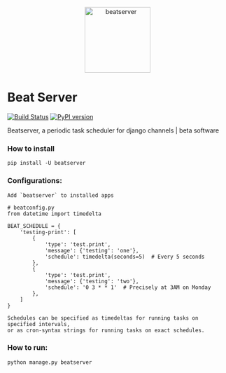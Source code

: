 <p align="center"><img src="logo/horizontalversions.png" alt="beatserver" height="150px"></p>

# Beat Server

[![Build Status](https://travis-ci.org/rajasimon/beatserver.svg?branch=master)](https://travis-ci.org/rajasimon/beatserver)
[![PyPI version](https://badge.fury.io/py/beatserver.svg)](https://badge.fury.io/py/beatserver)

Beatserver, a periodic task scheduler for django channels | beta software

### How to install

    pip install -U beatserver

### Configurations:

    Add `beatserver` to installed apps

    # beatconfig.py
    from datetime import timedelta

    BEAT_SCHEDULE = {
        'testing-print': [
            {
                'type': 'test.print',
                'message': {'testing': 'one'},
                'schedule': timedelta(seconds=5)  # Every 5 seconds
            },
            {
                'type': 'test.print',
                'message': {'testing': 'two'},
                'schedule': '0 3 * * 1'  # Precisely at 3AM on Monday
            },
        ]
    }

    Schedules can be specified as timedeltas for running tasks on specified intervals,
    or as cron-syntax strings for running tasks on exact schedules.

### How to run:

    python manage.py beatserver
